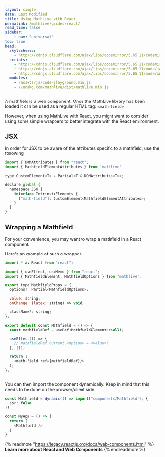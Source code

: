 ```yaml
---
layout: single
date: Last Modified
title: Using MathLive with React
permalink: /mathlive/guides/react/
read_time: false
sidebar:
    - nav: "universal"
toc: true
head:
  stylesheets:
    - https://cdnjs.cloudflare.com/ajax/libs/codemirror/5.65.11/codemirror.min.css
  scripts:
    - https://cdnjs.cloudflare.com/ajax/libs/codemirror/5.65.11/codemirror.min.js
    - https://cdnjs.cloudflare.com/ajax/libs/codemirror/5.65.11/mode/javascript/javascript.min.js
    - https://cdnjs.cloudflare.com/ajax/libs/codemirror/5.65.11/mode/xml/xml.min.js
  modules:
    - /assets/js/code-playground.min.js
    - //unpkg.com/mathlive/dist/mathlive.min.js
---
```


A mathfield is a web component. Once the MathLive library has been loaded
it can be used as a regular HTML tag: `<math-field>`

However, when using MathLive with React, you might want to consider using
some simple wrappers to better integrate with the React environment.

## JSX

In order for JSX to be aware of the attributes specific to a mathfield, use 
the following

```js
import { DOMAttributes } from "react";
import { MathfieldElementAttributes } from 'mathlive'

type CustomElement<T> = Partial<T & DOMAttributes<T>>;

declare global {
  namespace JSX {
    interface IntrinsicElements {
      ["math-field"]: CustomElement<MathfieldElementAttributes>;
    }
  }
}

```

## Wrapping a Mathfield

For your convenience, you may want to wrap a mathfield in a React 
component.

Here's an example of such a wrapper.

```js
import * as React from "react";

import { useEffect, useMemo } from "react";
import { MathfieldElement, MathfieldOptions } from "mathlive";

export type MathfieldProps = {
  options?: Partial<MathfieldOptions>;

  value: string;
  onChange: (latex: string) => void;

  className?: string;
};

export default const Mathfield = () => {
  const mathfieldRef = useRef<MathfieldElement>(null);

  useEffect(() => {
    // mathfieldRef.current.<option> = <value>;
  }, []);

  return (
    <math-field ref={mathfieldRef}/>
  );
};
    
```

You can then import the component dynamically. Keep in mind that this needs
to be done on the browser/client side.

```ts
const Mathfield = dynamic(() => import("components/Mathfield"), {
  ssr: false
})

const MyApp = () => {
  return (
    <Mathfield />
  )
}

```




{% readmore "https://legacy.reactjs.org/docs/web-components.html" %}
**Learn more about** <strong>React and Web Components</strong>
{% endreadmore %}



